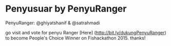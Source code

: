 # Penyusuar by PenyuRanger

PenyuRanger: @ghiyatshanif &amp; @satrahmadi

go visit and vote for penyu Ranger [Here] (http://bit.ly/dukungPenyuRanger) to become People's Choice Winner on Fishackathon 2015. thanks!
